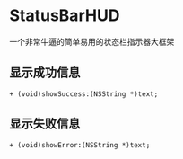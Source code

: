 # StatusBarHUD
一个非常牛逼的简单易用的状态栏指示器大框架


## 显示成功信息
```objc
+ (void)showSuccess:(NSString *)text;
```

## 显示失败信息
```objc
+ (void)showError:(NSString *)text;
```
